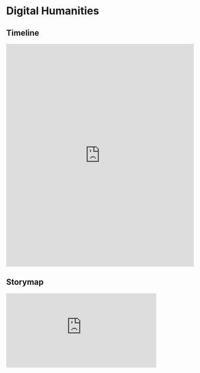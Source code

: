 # Digital Humanities

## Timeline
<iframe src='https://cdn.knightlab.com/libs/timeline3/latest/embed/index.html?source=1Z404VAsC5dFVmmnf8ni8hXgxDqUF8j7Vt3f0Jvmn1zQ&font=Georgia-Helvetica&lang=cz&initial_zoom=2&height=600' width='100%' height='600' webkitallowfullscreen mozallowfullscreen allowfullscreen frameborder='0'></iframe>
                                

## Storymap
<iframe src="https://uploads.knightlab.com/storymapjs/eaa13eb223fc3d2c0062066080b43b0f/obraz/index.html" frameborder="0" width="80%" height="200"></iframe>
